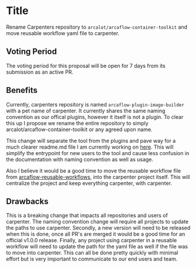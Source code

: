 # Title

Rename Carpenters repository to `arcalot/arcaflow-container-toolkit` and move reusable workflow yaml file to carpenter.

## Voting Period

The voting period for this proposal will be open for 7 days from its submission as an active PR.

## Benefits

Currently, carpenters repository is named `arcaflow-plugin-image-builder` with a pet name of carpenter. It currently shares the same naming convention as our offical plugins, however it itself is not a plugin. To clear this up I propose we rename the entire repository to simply arcalot/arcaflow-container-toolkit or any agreed upon name. 

This change will separate the tool from the plugins and pave way for a much clearer readme.md file I am currently working on [here](https://github.com/jdowni000/arcaflow-plugin-image-builder/blob/docs/README_UPDATE.md#using-carpenter-in-reusable-workflow). This will simplify the entrypoint for new users to the tool and cause less confusion in the documentation with naming convention as well as usage.

Also I believe it would be a good time to move the reusable workflow file from [arcaflow-reusable-workflows](https://github.com/arcalot/arcaflow-reusable-workflows/blob/main/.github/workflows/carpenter.yaml), into the carpenter project itself. This will centralize the project and keep everything carpenter, with carpenter.

## Drawbacks

This is a breaking change that impacts all repositories and users of carpenter. The naming convention change will require all projects to update the paths to use carpenter. Secondly, a new version will need to be released when this is done, once all PR's are merged it would be a good time for an official v1.0.0 release. Finally, any project using carpenter in a reusable workflow will need to update the path for the yaml file as well if the file was to move into carpenter. This can all be done pretty quickly with minimal effort but is very important to communicate to our end users and team. 